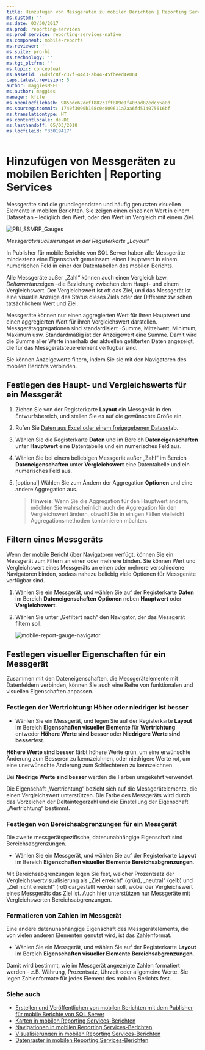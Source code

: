 ```yaml
---
title: Hinzufügen von Messgeräten zu mobilen Berichten | Reporting Services | Microsoft-Dokumentation
ms.custom: ''
ms.date: 03/30/2017
ms.prod: reporting-services
ms.prod_service: reporting-services-native
ms.component: mobile-reports
ms.reviewer: ''
ms.suite: pro-bi
ms.technology: ''
ms.tgt_pltfrm: ''
ms.topic: conceptual
ms.assetid: 76d8fc8f-c37f-44d3-ab44-45fbeed4e064
caps.latest.revision: 5
author: maggiesMSFT
ms.author: maggies
manager: kfile
ms.openlocfilehash: 985bde62deff88231ff889e1f403ad82edc55a0d
ms.sourcegitcommit: 1740f3090b168c0e809611a7aa6fd514075616bf
ms.translationtype: HT
ms.contentlocale: de-DE
ms.lasthandoff: 05/03/2018
ms.locfileid: "33019417"
---
```

# <a name="add-gauges-to-mobile-reports--reporting-services"></a>Hinzufügen von Messgeräten zu mobilen Berichten | Reporting Services
Messgeräte sind die grundlegendsten und häufig genutzten visuellen Elemente in mobilen Berichten. Sie zeigen einen einzelnen Wert in einem Dataset an – lediglich den Wert, oder den Wert im Vergleich mit einem Ziel.

![PBI_SSMRP_Gauges](../../reporting-services/mobile-reports/media/pbi-ssmrp-gauges.png)  
  
*Messgerätvisualisierungen in der Registerkarte „Layout“*  
  
In Publisher für mobile Berichte von SQL Server haben alle Messgeräte mindestens eine Eigenschaft gemeinsam: einen Hauptwert in einem numerischen Feld in einer der Datentabellen des mobilen Berichts.  

Alle Messgeräte außer „Zahl“ können auch einen Vergleich bzw. *Deltawert*anzeigen –die Beziehung zwischen dem Haupt- und einem Vergleichswert. Der Vergleichswert ist oft das Ziel, und das Messgerät ist eine visuelle Anzeige des Status dieses Ziels oder der Differenz zwischen tatsächlichem Wert und Ziel.

Messgeräte können nur einen aggregierten Wert für ihren Hauptwert und einen aggregierten Wert für ihren Vergleichswert darstellen. Messgerätaggregationen sind standardisiert –Summe, Mittelwert, Minimum, Maximum usw. Standardmäßig ist der Anzeigewert eine Summe. Damit wird die Summe aller Werte innerhalb der aktuellen gefilterten Daten angezeigt, die für das Messgerätsteuerelement verfügbar sind. 

Sie können Anzeigewerte filtern, indem Sie sie mit den Navigatoren des mobilen Berichts verbinden. 

## <a name="set-the-main-and-comparison-values-for-a-gauge"></a>Festlegen des Haupt- und Vergleichswerts für ein Messgerät

1. Ziehen Sie von der Registerkarte **Layout** ein Messgerät in den Entwurfsbereich, und stellen Sie es auf die gewünschte Größe ein.

2. Rufen Sie [Daten aus Excel oder einem freigegebenen Dataset](../../reporting-services/mobile-reports/data-for-reporting-services-mobile-reports.md)ab.

3. Wählen Sie die Registerkarte **Daten** und im Bereich **Dateneigenschaften** unter **Hauptwert** eine Datentabelle und ein numerisches Feld aus.

3. Wählen Sie bei einem beliebigen Messgerät außer „Zahl“ im Bereich **Dateneigenschaften** unter **Vergleichswert** eine Datentabelle und ein numerisches Feld aus.

4. [optional] Wählen Sie zum Ändern der Aggregation **Optionen** und eine andere Aggregation aus.
   
   >**Hinweis**: Wenn Sie die Aggregation für den Hauptwert ändern, möchten Sie wahrscheinlich auch die Aggregation für den Vergleichswert ändern, obwohl Sie in einigen Fällen vielleicht Aggregationsmethoden kombinieren möchten.  

## <a name="filter-a-gauge"></a>Filtern eines Messgeräts
  
Wenn der mobile Bericht über Navigatoren verfügt, können Sie ein Messgerät zum Filtern an einen oder mehrere binden. Sie können Wert und Vergleichswert eines Messgeräts an einen oder mehrere verschiedene Navigatoren binden, sodass nahezu beliebig viele Optionen für Messgeräte verfügbar sind.  

1. Wählen Sie ein Messgerät, und wählen Sie auf der Registerkarte **Daten** im Bereich **Dateneigenschaften** **Optionen** neben **Hauptwert** oder **Vergleichswert**.

2. Wählen Sie unter „Gefiltert nach“ den Navigator, der das Messgerät filtern soll.

   ![mobile-report-gauge-navigator](../../reporting-services/mobile-reports/media/mobile-report-gauge-navigator.png)
 
## <a name="set-visual-properties-for-a-gauge"></a>Festlegen visueller Eigenschaften für ein Messgerät
  
Zusammen mit den Dateneigenschaften, die Messgerätelemente mit Datenfeldern verbinden, können Sie auch eine Reihe von funktionalen und visuellen Eigenschaften anpassen. 

### <a name="set-value-direction-high-or-low-is-better"></a>Festlegen der Wertrichtung: Höher oder niedriger ist besser
* Wählen Sie ein Messgerät, und legen Sie auf der Registerkarte **Layout** im Bereich **Eigenschaften visueller Elemente** für **Wertrichtung** entweder **Höhere Werte sind besser** oder **Niedrigere Werte sind besser**fest. 

**Höhere Werte sind besser** färbt höhere Werte grün, um eine erwünschte Änderung zum Besseren zu kennzeichnen, oder niedrigere Werte rot, um eine unerwünschte Änderung zum Schlechteren zu kennzeichnen. 

Bei **Niedrige Werte sind besser** werden die Farben umgekehrt verwendet.

Die Eigenschaft „Wertrichtung“ bezieht sich auf die Messgerätelemente, die einen Vergleichswert unterstützen. Die Farbe des Messgeräts wird durch das Vorzeichen der Deltaintegerzahl und die Einstellung der Eigenschaft „Wertrichtung“ bestimmt.  
  
### <a name="set-range-stops-for-a-gauge"></a>Festlegen von Bereichsabgrenzungen für ein Messgerät
Die zweite messgerätspezifische, datenunabhängige Eigenschaft sind Bereichsabgrenzungen. 

* Wählen Sie ein Messgerät, und wählen Sie auf der Registerkarte **Layout** im Bereich **Eigenschaften visueller Elemente** **Bereichsabgrenzungen**.

Mit Bereichsabgrenzungen legen Sie fest, welcher Prozentsatz der Vergleichswertvisualisierung als „Ziel erreicht“ (grün), „neutral“ (gelb) und „Ziel nicht erreicht“ (rot) dargestellt werden soll, wobei der Vergleichswert eines Messgeräts das Ziel ist. Auch hier unterstützen nur Messgeräte mit Vergleichswerten Bereichsabgrenzungen.  

### <a name="format-the-numbers-in-the-gauge"></a>Formatieren von Zahlen im Messgerät  
Eine andere datenunabhängige Eigenschaft des Messgerätelements, die von vielen anderen Elementen genutzt wird, ist das Zahlenformat. 

* Wählen Sie ein Messgerät, und wählen Sie auf der Registerkarte **Layout** im Bereich **Eigenschaften visueller Elemente** **Bereichsabgrenzungen**.

Damit wird bestimmt, wie im Messgerät angezeigte Zahlen formatiert werden – z.B. Währung, Prozentsatz, Uhrzeit oder allgemeine Werte. Sie legen Zahlenformate für jedes Element des mobilen Berichts fest.
  
### <a name="see-also"></a>Siehe auch 

* [Erstellen und Veröffentlichen von mobilen Berichten mit dem Publisher für mobile Berichte von SQL Server](../../reporting-services/mobile-reports/create-mobile-reports-with-sql-server-mobile-report-publisher.md)
* [Karten in mobilen Reporting Services-Berichten](../../reporting-services/mobile-reports/maps-in-reporting-services-mobile-reports.md)
* [Navigationen in mobilen Reporting Services-Berichten](../../reporting-services/mobile-reports/add-navigators-to-reporting-services-mobile-reports.md)
* [Visualisierungen in mobilen Reporting Services-Berichten](../../reporting-services/mobile-reports/add-visualizations-to-reporting-services-mobile-reports.md)
* [Datenraster in mobilen Reporting Services-Berichten](../../reporting-services/mobile-reports/add-data-grids-to-mobile-reports-reporting-services.md) 

